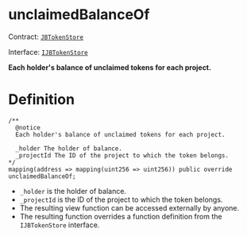 # unclaimedBalanceOf

Contract: [`JBTokenStore`](../)​‌

Interface: [`IJBTokenStore`](../../../interfaces/ijbtokenstore.md)

**Each holder's balance of unclaimed tokens for each project.**

# Definition

```solidity
/** 
  @notice
  Each holder's balance of unclaimed tokens for each project.

  _holder The holder of balance.
  _projectId The ID of the project to which the token belongs.
*/
mapping(address => mapping(uint256 => uint256)) public override unclaimedBalanceOf;
```

* `_holder` is the holder of balance.
* `_projectId` is the ID of the project to which the token belongs.
* The resulting view function can be accessed externally by anyone.
* The resulting function overrides a function definition from the `IJBTokenStore` interface.
